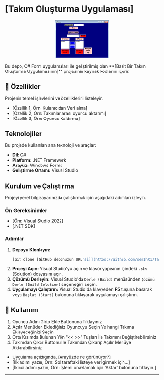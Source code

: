 # [Takım Oluşturma Uygulaması]
<p align="center">
<img src="form1.png" width="35%" />
</p>
Bu depo, C# Form uygulamaları ile geliştirilmiş olan **[Basit Bir Takım Oluşturma Uygulamasının]** projesinin kaynak kodlarını içerir.

## 🌟 Özellikler

Projenin temel işlevlerini ve özelliklerini listeleyin.

* [Özellik 1, Örn: Kulanıcıdan Veri alma]
* [Özellik 2, Örn: Takımlar arası oyuncu aktarımı]
* [Özellik 3, Örn: Oyuncu Kaldırma]


## Teknolojiler

Bu projede kullanılan ana teknoloji ve araçlar:

* **Dil:** C#
* **Platform:** .NET Framework 
* **Arayüz:** Windows Forms 
* **Geliştirme Ortamı:** Visual Studio 

## Kurulum ve Çalıştırma

Projeyi yerel bilgisayarınızda çalıştırmak için aşağıdaki adımları izleyin.

### Ön Gereksinimler

* [Örn: Visual Studio 2022]
* [.NET SDK]

### Adımlar

1.  **Depoyu Klonlayın:**
    ```bash
    [git clone [GitHub deponuzun URL'si]](https://github.com/sem1hX1/Takim-Olusturma-Uygulamasi)
    ```
2.  **Projeyi Açın:**
    Visual Studio'yu açın ve klasör yapısının içindeki **`.sln`** (Solution) dosyasını açın.
3.  **Çözümü Derleyin:**
    Visual Studio'da `Derle (Build)` menüsünden `Çözümü Derle (Build Solution)` seçeneğini seçin.
4.  **Uygulamayı Çalıştırın:**
    Visual Studio'da klavyeden **F5** tuşuna basarak veya `Başlat (Start)` butonuna tıklayarak uygulamayı çalıştırın.

## 📝 Kullanım

1. Oyuncu Adını Girip Ekle Buttonuna Tıklayınız
2. Açılır Menüden Eklediğiniz Oyuncuyu Seçin Ve hangi Takıma Ekleyeceğinizi Seçin
3. Orta Kısımda Bulunan Yön "<< >>" Tuşları İle Takımını Değiştirebilirsiniz
4. Takımdan Çıkar Buttonu İle Takımdan Çıkarıp Açılır Menüye Aktarabilirsiniz

* Uygulama açıldığında, [Arayüzde ne görünüyor?]
* [İlk adımı yazın, Örn: Sol taraftaki listeye veri girmek için...]
* [İkinci adımı yazın, Örn: İşlemi onaylamak için 'Aktar' butonuna tıklayın.]


---
